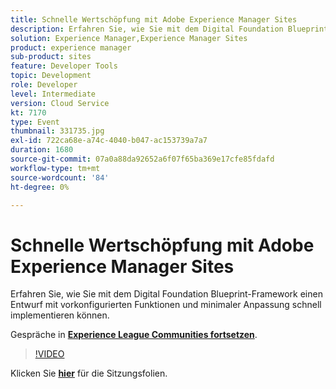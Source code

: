 ```yaml
---
title: Schnelle Wertschöpfung mit Adobe Experience Manager Sites
description: Erfahren Sie, wie Sie mit dem Digital Foundation Blueprint-Framework einen Entwurf mit vorkonfigurierten Funktionen und minimaler Anpassung schnell implementieren können. Diese Sitzung wurde im Rahmen des Adobe Developers Live-Inhaltsereignisses durchgeführt.
solution: Experience Manager,Experience Manager Sites
product: experience manager
sub-product: sites
feature: Developer Tools
topic: Development
role: Developer
level: Intermediate
version: Cloud Service
kt: 7170
type: Event
thumbnail: 331735.jpg
exl-id: 722ca68e-a74c-4040-b047-ac153739a7a7
duration: 1680
source-git-commit: 07a0a88da92652a6f07f65ba369e17cfe85fdafd
workflow-type: tm+mt
source-wordcount: '84'
ht-degree: 0%

---
```


# Schnelle Wertschöpfung mit Adobe Experience Manager Sites

Erfahren Sie, wie Sie mit dem Digital Foundation Blueprint-Framework einen Entwurf mit vorkonfigurierten Funktionen und minimaler Anpassung schnell implementieren können.

Gespräche in **[Experience League Communities fortsetzen](https://adobe.ly/36Yd3v6)**.

>[!VIDEO](https://video.tv.adobe.com/v/331735/?quality=12&learn=on&hidetitle=true)

Klicken Sie **[hier](/help/adobe-developers-live/assets/time-to-value-aem-sites.pdf)** für die Sitzungsfolien.

